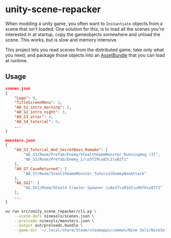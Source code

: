 # unity-scene-repacker

When modding a unity game, you often want to `Instantiate` objects from a scene that isn't loaded.
One solution for this, is to load all the scenes you're interested in at startup, copy the gameobjects somewhere and unload the scene.
This works, but is slow and memory intensive.

This project lets you read scenes from the distributed game, take only what you need, and package those objects into an [AssetBundle](https://docs.unity3d.com/Manual/AssetBundlesIntro.html) that you can load at runtime.

## Usage

```json
scenes.json
{
    "Logo": 0,
    "TitleScreenMenu": 1,
    "A0_S1_intro_morning": 2,
    "A0_S2_intro_night": 3,
    "A0_S3_altar": 4,
    "A0_S4_tutorial": 5,
    ...
}
```

```json
monsters.json
{
    "A6_S3_Tutorial_And_SecretBoss_Remake": [
        "A6_S3/Room/Prefab/Enemy/StealthGameMonster_RunningHog (3)",
        "A6_S3/Room/Prefab/Enemy_2/\u5f29\u83c1\u82f1"
    ],
    "A0_S7_CaveReturned": [
        "A0_S7/Room/StealthGameMonster_TutorialDummyNonAttack"
    ],
    "AG_SG1": [
        "AG_SG1/Room/Shield Crawler Spawner \u4e1f\u91d1\u96fb\u87f2"
    ],
    ...
}
```

```sh
uv run src/unity_scene_repacker/cli.py \
    --scene-defs ninesols/scenes.json \
    --preloads ninesols/monsters.json \
    --output out/preloads.bundle \
    --game-dir '~/.local/share/Steam/steamapps/common/Nine Sols/NineSols_Data/'
```
